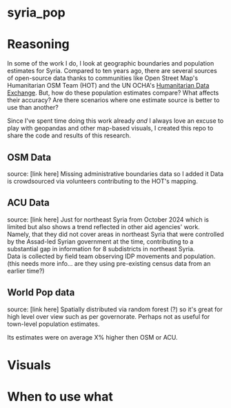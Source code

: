# syria_pop
# Reasoning

In some of the work I do, I look at geographic boundaries and population estimates for Syria. Compared to ten years ago, there are several sources of open-source data thanks to communities like Open Street Map's Humanitarian OSM Team (HOT) and the UN OCHA's [Humanitarian Data Exchange](https://data.humdata.org/). But, how do these population estimates compare? What affects their accuracy? Are there scenarios where one estimate source is better to use than another?

Since I've spent time doing this work already *and* I always love an excuse to play with geopandas and other map-based visuals, I created this repo to share the code and results of this research.

## OSM Data
source: [link here]
Missing administrative boundaries data so I added it
Data is crowdsourced via volunteers contributing to the HOT's mapping.

## ACU Data
source: [link here]
Just for northeast Syria from October 2024 which is limited but also shows a trend reflected in other aid agencies' work. Namely, that they did not cover areas in northeast Syria that were controlled by the Assad-led Syrian government at the time, contributing to a substantial gap in information for 8 subdistricts in northeast Syria.  
Data is collected by field team observing IDP movements and population. (this needs more info... are they using pre-existing census data from an earlier time?)

## World Pop data
source: [link here]
Spatially distributed via random forest (?) so it's great for high level over view such as per governorate. Perhaps not as useful for town-level population estimates.

Its estimates were on average X% higher then OSM or ACU.

# Visuals

# When to use what

